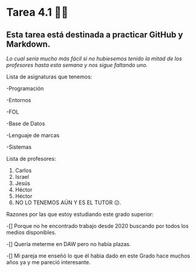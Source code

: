 # Tarea 4.1 👋😄
## Esta tarea está destinada a practicar GitHub y Markdown.

_Lo cual sería mucho más fácil si no hubiesemos tenido la mitad de los profesores hasta esta semana y nos sigue faltando uno._

Lista de asignaturas que tenemos:

-Programación

-Entornos

-FOL

-Base de Datos

-Lenguaje de marcas

-Sistemas

Lista de profesores:
1. Carlos
2. Israel
3. Jesús
4. Héctor
5. Héctor
6. NO LO TENEMOS AÚN Y ES EL TUTOR 😕.

Razones por las que estoy estudiando este grado superior:

-[] Porque no he encontrado trabajo desde 2020 buscando por todos los medios disponibles.

-[] Quería meterme en DAW pero no había plazas.

-[] Mi pareja me enseñó lo que él habia dado en este Grado hace muchos años ya y me pareció interesante.


